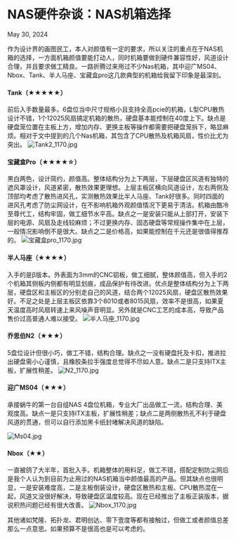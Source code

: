 # NAS硬件杂谈：NAS机箱选择

May 30, 2024

作为设计界的画图民工，本人对颜值有一定的要求，所以关注的重点在于NAS机箱的选择，一方面机箱颜值要能打动人，同时机箱要做到硬件兼容性好，风道设计合理，并且要求做工精良。一路折腾过来用过不少Nas机箱，其中迎广MS04、Nbox、Tank、半人马座、宝藏盒pro这几款典型的机箱给我留下印象是最深刻。

#### Tank（★★★★★）

前后入手数量最多。6盘位当中尺寸规格小且支持全高pcie的机箱，L型CPU散热设计不错，1个12025风扇搞定机箱的散热，硬盘基本能控制在40度上下。缺点是硬盘笼位置在主板上方，增加内存、更换主板等操作都需要把硬盘笼拆下，略显麻烦。相对于文中提到的几个Nas机箱，其包含了CPU散热及机箱风扇，性价比尤为突出。
![Tank2_1170.jpg](https://nas-u.top/usr/uploads/2024/05/1281681353.jpg)

#### 宝藏盒Pro（★★★★☆）

黑白两色，设计简约，颜值高。整体结构分为上下两层，下层硬盘区风道有独特的遮风罩设计，风道紧密，散热效果更理想。上层主板区横向风道设计，左右两侧及顶部均考虑了散热进风孔，实测散热效果比半人马座、Tank好很多。同时四面的进风孔考虑了防尘网设计，在不影响机箱外观颜值情况下更易于清洁。机箱由酷冷至尊代工，结构牢固，做工细节水平高。缺点之一是安装只能从上部打开，安装下层的电源、风扇及走线较麻烦；不过更换内存、固态硬盘等常规操作集中在上层，一般情况影响倒不是很大。缺点之二是价格高，如果能控制在千元还是很值得推荐的。
![宝藏盒pro_1170.jpg](https://nas-u.top/usr/uploads/2024/05/794651254.jpg)

#### 半人马座（★★★★）

入手的是β版本。外表面为3mm的CNC铝板，做工细腻，整体颜值高，但入手的2个机箱其侧板内侧都有明显划痕，成品保护有待改进。优点是整体结构分为上下两层，硬盘区和主板区的分别走自己的风道，结合两个12025风扇，硬盘区散热效果好。不足之处是上层主板区依靠3个8010或者8015风扇，效率不是很高，如果夏天温度高时风扇转速上来风噪声音明显。另外就是CNC工艺的成本高，导致产品售价过高普通人难以接受。
![半人马座_1170.jpg](https://nas-u.top/usr/uploads/2024/05/3084630286.jpg)

#### 乔思伯N2（★★★）

5盘位设计但很小巧，做工不错，结构合理。缺点之一没有硬盘托及卡扣，推进拉出硬盘需小心谨慎，且橡胶条拉手强度总觉得不尽如人意。缺点二是只支持ITX主板，扩展性稍差。
![N2_1170.jpg](https://nas-u.top/usr/uploads/2024/05/83610935.jpg)

#### 迎广MS04（★★★）

承接蜗牛的第一台自组NAS 4盘位机箱，专业大厂出品做工一流，结构合理、美观度高。缺点一是只支持ITX主板，扩展性稍差；缺点二是两侧散热孔不利于硬盘风道的贯通，但可以自行添加黑卡纸封堵解决风道的缺陷。

![Ms04.jpg](https://nas-u.top/usr/uploads/2024/06/754964915.jpg)

#### Nbox（★★）

一直被鸽了大半年，首批入手。机箱整体的用料足，做工不错，搭配定制防尘网后是我个人认为到目前为止用过的NAS机箱当中颜值最高的产品。但其缺点也很明显，一是安装难度高，二是主板倒装设计，硬盘区散热和主板、CPU散热混在一起，风道又没很好解决，导致硬盘区温度较高。现在已经推出了主板正装版本，据说积热问题已经有很大改善。
![Nbox_1170.jpg](https://nas-u.top/usr/uploads/2024/05/728125949.jpg)

其他诸如梵隆、拓扑龙、君明创达、零下壹度等都有接触过，但做工或者颜值总差那么一点意思。如果预算不是很高也是可以考虑的。